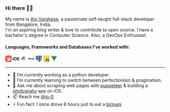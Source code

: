 ### Hi there 👋🏽

My name is [Ajo Varghese](https://ajovarghese.com/), a passionate self-taught full-stack developer from Bangalore, India.\
I'm an aspiring blog writer & love to contribute to open source. I have a bachelor's degree in Computer Science. Also, a DevOps Enthusiast.


#### Languages, Frameworks and Databases I've worked with:

<code><a href="https://www.swift.org"><img height="20" src="https://raw.githubusercontent.com/github/explore/main/topics/swift/swift.png"></a></code>
<code><a href="https://developer.apple.com/ios/"><img height="20" src="https://raw.githubusercontent.com/github/explore/main/topics/ios/ios.png"></a></code>
<code><a href="https://www.python.org"><img height="20" src="https://raw.githubusercontent.com/github/explore/main/topics/python/python.png"></a></code>
<code><a href="https://www.djangoproject.com"><img height="20" src="https://raw.githubusercontent.com/github/explore/main/topics/django/django.png"></a></code>
<code><a href="https://www.postgresql.org"><img height="20" src="https://raw.githubusercontent.com/github/explore/main/topics/postgresql/postgresql.png"></a></code>
<code><a href="https://developer.mozilla.org/en-US/docs/Web/javascript"><img height="20" src="https://raw.githubusercontent.com/github/explore/main/topics/javascript/javascript.png"></a></code>
<code><a href="https://vuejs.org"><img height="20" src="https://raw.githubusercontent.com/github/explore/main/topics/vue/vue.png"></a></code>

---
- 🔭 I’m currently working as a python developer.
- 🌱 I’m currently learning to switch between perfectionism & pragmatism.
- 💬 Ask me about scraping web pages with [puppeteer](https://developer.chrome.com/docs/puppeteer/overview/) & building a [photograhy](https://kartickvad.github.io/futurecam-website/) app on iOS.
- 📫 Reach me [@jo-0](mailto:jo-0@outlook.in)
- ⚡ Fun fact: I once drove 8 hours just to eat a [biriyani](https://en.wikipedia.org/wiki/Biryani)


<!--
**jo-0/jo-0** is a ✨ _special_ ✨ repository because its `README.md` (this file) appears on your GitHub profile.

Here are some ideas to get you started:

- 🔭 I’m currently working on ...
- 🌱 I’m currently learning ...
- 👯 I’m looking to collaborate on ...
- 🤔 I’m looking for help with ...
- 💬 Ask me about ...
- 📫 How to reach me: ...
- 😄 Pronouns: ...
- ⚡ Fun fact: ...
-->
